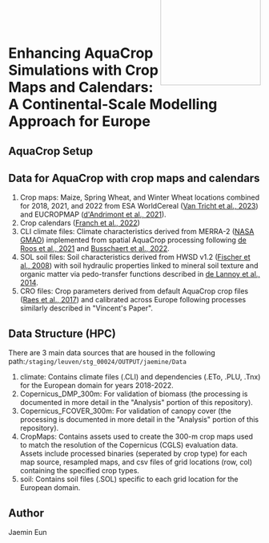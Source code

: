 <div style="float: right; text-align: right; margin-top: -80px;">
  <img src="https://github.com/user-attachments/assets/26282e47-c12c-4077-b605-96096071e9c4" alt="KU Leuven logo" width="200"/><br/>
</div>

# Enhancing AquaCrop Simulations with Crop Maps and Calendars: A Continental-Scale Modelling Approach for Europe

## AquaCrop Setup

## Data for AquaCrop with crop maps and calendars
1. Crop maps: Maize, Spring Wheat, and Winter Wheat locations combined for 2018, 2021, and 2022 from ESA WorldCereal 
([Van Tricht et al., 2023](https://doi.org/10.5194/essd-15-5491-2023)) and EUCROPMAP 
([d'Andrimont et al., 2021](https://doi.org/10.1016/j.rse.2021.112708)).
2. Crop calendars ([Franch et al., 2022](https://doi.org/10.1080/15481603.2022.2079273))
3. CLI climate files: Climate characteristics derived from MERRA-2 ([NASA GMAO](https://doi.org/10.5067/VJAFPLI1CSIV)) implemented
from spatial AquaCrop processing following [de Roos et al., 2021](https://doi.org/10.5194/gmd-14-7309-2021) and 
[Busschaert et al., 2022](https://doi.org/10.5194/hess-26-3731-2022).
4. SOL soil files: Soil characteristics derived from HWSD v1.2 ([Fischer et al., 2008](https://doi.org/10.1002/2014MS000330)) 
with soil hydraulic properties linked to mineral soil texture and organic matter
via pedo-transfer functions described in [de Lannoy et al., 2014](https://doi.org/10.1002/2014MS000330).
5. CRO files: Crop parameters derived from default AquaCrop crop files ([Raes et al., 2017](http://www.fao.org/nr/water/aquacrop.html))
and calibrated across Europe following processes similarly described in "Vincent's Paper".

## Data Structure (HPC)
There are 3 main data sources that are housed in the following path:`/staging/leuven/stg_00024/OUTPUT/jaemine/Data`
1. climate: Contains climate files (.CLI) and dependencies (.ETo, .PLU, .Tnx) for the European domain for years 2018-2022.  
2. Copernicus_DMP_300m: For validation of biomass (the processing is documented in more detail in the "Analysis" portion of this repository).
3. Copernicus_FCOVER_300m: For validation of canopy cover (the processing is documented in more detail in the "Analysis" portion of this repository).
4. CropMaps: Contains assets used to create the 300-m crop maps used to match the resolution of the Copernicus (CGLS) evaluation data. Assets include processed binaries (seperated by crop type) for each map source, resampled maps, and csv files of grid locations (row, col) containing the specified crop types.
5. soil: Contains soil files (.SOL) specific to each grid location for the European domain.

## Author
Jaemin Eun


